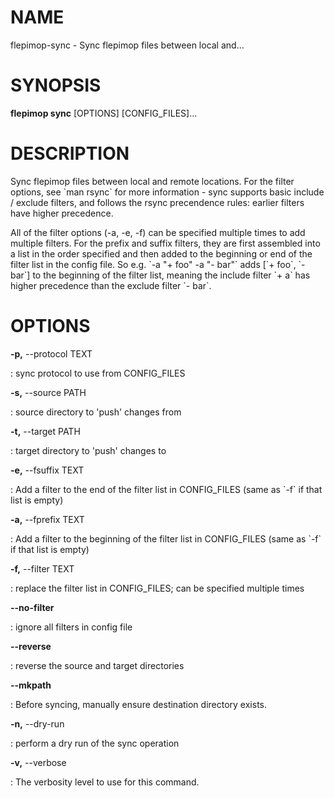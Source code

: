 # NAME

flepimop-sync - Sync flepimop files between local and\...

# SYNOPSIS

**flepimop sync** \[OPTIONS\] \[CONFIG_FILES\]\...

# DESCRIPTION

Sync flepimop files between local and remote locations. For the filter
options, see \`man rsync\` for more information - sync supports basic
include / exclude filters, and follows the rsync precendence rules:
earlier filters have higher precedence.

All of the filter options (-a, -e, -f) can be specified multiple times
to add multiple filters. For the prefix and suffix filters, they are
first assembled into a list in the order specified and then added to the
beginning or end of the filter list in the config file. So e.g. \`-a \"+
foo\" -a \"- bar\"\` adds \[\`+ foo\`, \`- bar\`\] to the beginning of
the filter list, meaning the include filter \`+ a\` has higher
precedence than the exclude filter \`- bar\`.

# OPTIONS

**-p,** \--protocol TEXT

:   sync protocol to use from CONFIG_FILES

**-s,** \--source PATH

:   source directory to \'push\' changes from

**-t,** \--target PATH

:   target directory to \'push\' changes to

**-e,** \--fsuffix TEXT

:   Add a filter to the end of the filter list in CONFIG_FILES (same as
    \`-f\` if that list is empty)

**-a,** \--fprefix TEXT

:   Add a filter to the beginning of the filter list in CONFIG_FILES
    (same as \`-f\` if that list is empty)

**-f,** \--filter TEXT

:   replace the filter list in CONFIG_FILES; can be specified multiple
    times

**\--no-filter**

:   ignore all filters in config file

**\--reverse**

:   reverse the source and target directories

**\--mkpath**

:   Before syncing, manually ensure destination directory exists.

**-n,** \--dry-run

:   perform a dry run of the sync operation

**-v,** \--verbose

:   The verbosity level to use for this command.

